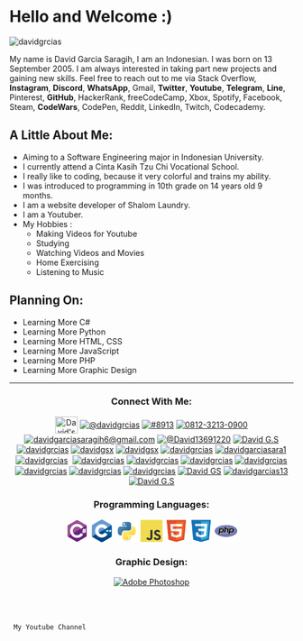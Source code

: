 <!DOCTYPE html>
<html lang = "en-US">
<head>
</head>
<body>
  <h1> Hello and Welcome :) </h1>
<img src="https://camo.githubusercontent.com/1881530bce7368a8104435bfc11ac931db0936b120b575279de9920cef0d668f/68747470733a2f2f6b6f6d617265762e636f6d2f67687076632f3f757365726e616d653d6c616e64656e7468656d69636b266c6162656c3d50726f66696c65253230766965777326636f6c6f723d306537356236267374796c653d666c6174" alt="davidgrcias" data-canonical-src="https://komarev.com/ghpvc/?username=davidgrcias&label=Profile%20views&color=0e75b6&style=flat" style="max-width:100%;">
<p>
  <div id = "hello-world">
    My name is David Garcia Saragih, I am an Indonesian. I was born on 13 September 2005. I am always interested in taking part new projects and gaining new skills. Feel free to reach out to me via
    <a href = "#planning-on" style = "text-decoration: none;">Stack Overflow</a>,
    <a href = "#planning-on" style = "text-decoration: none;"><b>Instagram</b></a>,
    <a href = "#planning-on" style = "text-decoration: none;"><b>Discord</b></a>,
    <a href = "#planning-on" style = "text-decoration: none;"><b>WhatsApp</b></a>,
    <a href = "#planning-on" style = "text-decoration: none;">Gmail</a>,
    <a href = "#planning-on" style = "text-decoration: none;"><b>Twitter</b></a>,
    <a href = "#planning-on" style = "text-decoration: none;"><b>Youtube</b></a>,
    <a href = "#planning-on" style = "text-decoration: none;"><b>Telegram</b></a>,
    <a href = "#planning-on" style = "text-decoration: none;"><b>Line</b></a>,
    <a href = "#planning-on" style = "text-decoration: none;">Pinterest</a>,
    <a href = "#planning-on" style = "text-decoration: none;"><b>GitHub</b></a>,
    <a href = "#planning-on" style = "text-decoration: none;">HackerRank</a>,
    <a href = "#planning-on" style = "text-decoration: none;">freeCodeCamp</a>,
    <a href = "#planning-on" style = "text-decoration: none;">Xbox</a>,
    <a href = "#planning-on" style = "text-decoration: none;">Spotify</a>,
    <a href = "#planning-on" style = "text-decoration: none;">Facebook</a>,
    <a href = "#planning-on" style = "text-decoration: none;">Steam</a>,
    <a href = "#planning-on" style = "text-decoration: none;"><b>CodeWars</b></a>,
    <a href = "#planning-on" style = "text-decoration: none;">CodePen</a>,
    <a href = "#planning-on" style = "text-decoration: none;">Reddit</a>,
    <a href = "#planning-on" style = "text-decoration: none;">LinkedIn</a>,
    <a href = "#planning-on" style = "text-decoration: none;">Twitch</a>,
    <a href = "#planning-on" style = "text-decoration: none;">Codecademy</a>.
  </div> <!-- hello-world -->
<p>
  <div id = "alittle-aboutme">
    <h2>
      A Little About Me:
    </h2>
  </div>
  <ul>
    <li> Aiming to a Software Engineering major in <a href = "https://www.ui.ac.id/en/" style="text-decoration: none;" target = "_blank"> Indonesian University</a>. </li>
    <li> I currently attend a <a href = "https://cintakasihtzuchi.sch.id/" style="text-decoration: none;" target = "_blank"> Cinta Kasih Tzu Chi </a> Vocational School. </li>
    <li> I really like to coding, because it very colorful and trains my ability. </li>
    <li> I was introduced to programming in 10th grade on 14 years old 9 months. </li>
    <li> I am a website developer of <a href = "https://sites.google.com/view/shalomlaundry" style="text-decoration: none;" target = "_blank"> Shalom Laundry</a>. </li>
    <li> I am a <a href = "https://www.youtube.com/channel/UCDRagVrqj_v2Wbf_UFfTluw" style="text-decoration: none;" target = "_blank">Youtuber</a>. </li>
    <li> My Hobbies :
     <ul>
        <li> Making Videos for Youtube </li>
        <li> Studying </li>
        <li> Watching Videos and Movies </li>
        <li> Home Exercising </li>
        <li> Listening to Music </li>
      </ul>
    </li>
  </ul>
  <div id = "planning-on">
    <h2>
        Planning On:
    </h2>
  </div> <!-- planning-on -->
  <ul>
    <li> Learning More C# </li>
    <li> Learning More Python </li>
    <li> Learning More HTML, CSS </li>
    <li> Learning More JavaScript </li>
    <li> Learning More PHP </li>
    <li> Learning More Graphic Design </li>
  </ul>
  <hr>
  <div id = "connect-me">
    <h3 align="center">
      Connect With Me:
    </h3>
  </div> <!-- connect-me -->
  <p align="center">
    <a href="https://stackoverflow.com/users/14847316/david-gs" target = "_blank" rel="nofollow"><img align="center" src="https://camo.githubusercontent.com/bd44ccfd9dad8d42fb19cacdac1ce3d2da666127da16876455a661988cf65f5d/68747470733a2f2f63646e2e6a7364656c6976722e6e65742f6e706d2f73696d706c652d69636f6e7340332e302e312f69636f6e732f737461636b6f766572666c6f772e737667" height="30" width="40" data-canonical-src="https://cdn.jsdelivr.net/npm/simple-icons@3.0.1/icons/stackoverflow.svg" style="max-width:100%;" title = "David's Stack Overflow Account"></a>
    <a href="https://instagram.com/davidgrcias" target = "_blank" rel="nofollow"><img align="center" src="https://camo.githubusercontent.com/aecaf87326884e8b0466bb799265a13fee7586246ebda3e066cb7fad82a1fd23/68747470733a2f2f63646e2e6a7364656c6976722e6e65742f6e706d2f73696d706c652d69636f6e7340332e302e312f69636f6e732f696e7374616772616d2e737667" alt="@davidgrcias" height="30" width="40" data-canonical-src="https://cdn.jsdelivr.net/npm/simple-icons@3.0.1/icons/instagram.svg" style="max-width:100%;" title = "David's Instagram Account"></a>
    <a href="https://discord.gg/CT9CTDqV" target = "_blank" rel="nofollow"><img align="center" src="https://camo.githubusercontent.com/d2b9054acf780db7555f11e176ae9972ab37b5592dd6de068e3f826482f1bfee/68747470733a2f2f63646e2e6a7364656c6976722e6e65742f6e706d2f73696d706c652d69636f6e7340332e302e312f69636f6e732f646973636f72642e737667" alt="#8913" height="30" width="40" data-canonical-src="https://cdn.jsdelivr.net/npm/simple-icons@3.0.1/icons/discord.svg" style="max-width:100%;" title = "David's Discord Server"></a>
    <a href="https://wa.me/+6281232130900?text=Hi%20David%20" title = "David's WhatsApp Number" target = "_blank" rel="nofollow"><img align="center" src="https://cdn.jsdelivr.net/npm/simple-icons@3.0.1/icons/whatsapp.svg" alt="0812-3213-0900" height="30" width="40" data-canonical-src="https://cdn.jsdelivr.net/npm/simple-icons@3.0.1/icons/whatsapp.svg" style="max-width:100%;"></a>
    <a href="mailto:davidgarciasaragih6@gmail.com" title = "David's Gmail Account" target = "_blank" rel="nofollow"><img align="center" src="https://cdn.jsdelivr.net/npm/simple-icons@3.0.1/icons/gmail.svg" alt="davidgarciasaragih6@gmail.com" height="30" width="40" data-canonical-src="https://cdn.jsdelivr.net/npm/simple-icons@3.0.1/icons/gmail.svg" style="max-width:100%;"></a>
    <a href="https://twitter.com/@David13691220" title = "David's Twitter Account" target = "_blank" rel="nofollow"><img align="center" src="https://cdn.jsdelivr.net/npm/simple-icons@3.0.1/icons/twitter.svg" alt="@David13691220" height="30" width="40" data-canonical-src="https://cdn.jsdelivr.net/npm/simple-icons@3.0.1/icons/twitter.svg" style="max-width:100%;"></a>
    <a href="https://www.youtube.com/channel/UCDRagVrqj_v2Wbf_UFfTluw" title = "David's Youtube Channel" target = "_blank" rel="nofollow"><img align="center" src="https://cdn.jsdelivr.net/npm/simple-icons@3.0.1/icons/youtube.svg" alt="David G.S" height="30" width="40" data-canonical-src="https://cdn.jsdelivr.net/npm/simple-icons@3.0.1/icons/youtube.svg" style="max-width:100%;"></a>
    <a href="https://t.me/davidgrcias" title = "David's Telegram Account" target = "_blank" rel="nofollow"><img align="center" src="https://cdn.jsdelivr.net/npm/simple-icons@3.0.1/icons/telegram.svg" alt="davidgrcias" height="30" width="40" data-canonical-src="https://cdn.jsdelivr.net/npm/simple-icons@3.0.1/icons/telegram.svg" style="max-width:100%;"></a>
    <a href="https://line.me/ti/p/o9DV9ZPWrg" title = "David's Line Account" target = "_blank" rel="nofollow"><img align="center" src="https://cdn.jsdelivr.net/npm/simple-icons@3.0.1/icons/line.svg" alt="davidgsx" height="30" width="40" data-canonical-src="https://cdn.jsdelivr.net/npm/simple-icons@3.0.1/icons/line.svg" style="max-width:100%;"></a>
    <a href="https://pin.it/5LnkhBq" title = "David's Pinterest Account" target = "_blank" rel="nofollow"><img align="center" src="https://cdn.jsdelivr.net/npm/simple-icons@3.0.1/icons/pinterest.svg" alt="davidgsx" height="30" width="40" data-canonical-src="https://cdn.jsdelivr.net/npm/simple-icons@3.0.1/icons/pinterest.svg" style="max-width:100%;"></a>
    <a href="https://github.com/davidgrcias" title = "David's GitHub Account" target = "_blank" rel="nofollow"><img align="center" src="https://cdn.jsdelivr.net/npm/simple-icons@3.0.1/icons/github.svg" alt="davidgrcias" height="30" width="40" data-canonical-src="https://cdn.jsdelivr.net/npm/simple-icons@3.0.1/icons/github.svg" style="max-width:100%;"></a>
    <a href="https://www.hackerrank.com/davidgarciasara1" title = "David's HackerRank Account" target = "_blank" rel="nofollow"><img align="center" src="https://cdn.jsdelivr.net/npm/simple-icons@3.0.1/icons/hackerrank.svg" alt="davidgarciasara1" height="30" width="40" data-canonical-src="https://cdn.jsdelivr.net/npm/simple-icons@3.0.1/icons/hackerrank.svg" style="max-width:100%;"></a><br>
    <a href="https://www.freecodecamp.org/davidgrcias" title = "David's freeCodeCamp Account" target = "_blank" rel="nofollow"><img align="center" src="https://cdn.jsdelivr.net/npm/simple-icons@3.0.1/icons/freecodecamp.svg" alt="davidgrcias" height="44" width="38" data-canonical-src="https://cdn.jsdelivr.net/npm/simple-icons@3.0.1/icons/freecodecamp.svg"></a>&nbsp;
    <a href="https://account.xbox.com/en-us/profile?gamertag=davidgrcias" title = "David's Xbox Account" target = "_blank" rel="nofollow"><img align="center" src="https://cdn.jsdelivr.net/npm/simple-icons@3.0.1/icons/xbox.svg" alt="davidgrcias" height="30" width="40" data-canonical-src="https://cdn.jsdelivr.net/npm/simple-icons@3.0.1/icons/xbox.svg" style="max-width:100%;"></a>
    <a href="https://open.spotify.com/user/31y745rnxsz2kampi25udlayjy2i?si=c6mp9MQDRm2RXQYVmsOS9Q" title = "David's Spotify Account" target = "_blank" rel="nofollow"><img align="center" src="https://cdn.jsdelivr.net/npm/simple-icons@3.0.1/icons/spotify.svg" alt="davidgrcias" height="30" width="40" data-canonical-src="https://cdn.jsdelivr.net/npm/simple-icons@3.0.1/icons/spotify.svg" style="max-width:100%;"></a>
    <a href="https://www.facebook.com/profile.php?id=100062944045319" title = "David's Facebook Account" target = "_blank" rel="nofollow"><img align="center" src="https://cdn.jsdelivr.net/npm/simple-icons@3.0.1/icons/facebook.svg" alt="davidgrcias" height="30" width="40" data-canonical-src="https://cdn.jsdelivr.net/npm/simple-icons@3.0.1/icons/facebook.svg" style="max-width:100%;"></a>
    <a href="https://steamcommunity.com/id/davidgrcias" title = "David's Steam Account" target = "_blank" rel="nofollow"><img align="center" src="https://cdn.jsdelivr.net/npm/simple-icons@3.0.1/icons/steam.svg" alt="davidgrcias" height="30" width="40" data-canonical-src="https://cdn.jsdelivr.net/npm/simple-icons@3.0.1/icons/steam.svg" style="max-width:100%;"></a>
    <a href="https://www.codewars.com/users/davidgrcias" title = "David's CodeWars Account" target = "_blank" rel="nofollow"><img align="center" src="https://cdn.jsdelivr.net/npm/simple-icons@3.0.1/icons/codewars.svg" alt="davidgrcias" height="30" width="40" data-canonical-src="https://cdn.jsdelivr.net/npm/simple-icons@3.0.1/icons/codewars.svg" style="max-width:100%;"></a>
    <a href="https://codepen.io/davidgrcias" title = "David's CodePen Account" target = "_blank" rel="nofollow"><img align="center" src="https://cdn.jsdelivr.net/npm/simple-icons@3.0.1/icons/codepen.svg" alt="davidgrcias" height="32" width="40" data-canonical-src="https://cdn.jsdelivr.net/npm/simple-icons@3.0.1/icons/codepen.svg" style="max-width:120%;" ></a>
    <a href="https://www.reddit.com/user/davidgrcias/" title = "David's Reddit Account" target = "_blank" rel="nofollow"><img align="center" src="https://cdn.jsdelivr.net/npm/simple-icons@3.0.1/icons/reddit.svg" alt="davidgrcias" height="30" width="40" data-canonical-src="https://cdn.jsdelivr.net/npm/simple-icons@3.0.1/icons/reddit.svg" style="max-width:100%;"></a>
    <a href="https://www.linkedin.com/in/david-g-s-085407206/" title = "David's LinkedIn Account" target = "_blank" rel="nofollow"><img align="center" src="https://cdn.jsdelivr.net/npm/simple-icons@3.0.1/icons/linkedin.svg" alt="David GS" height="30" width="40" data-canonical-src="https://cdn.jsdelivr.net/npm/simple-icons@3.0.1/icons/linkedin.svg" style="max-width:100%;"></a>
    <a href="https://www.twitch.tv/davidgarcias13" title = "David's Twitch Account" target = "_blank" rel="nofollow"><img align="center" src="https://cdn.jsdelivr.net/npm/simple-icons@3.0.1/icons/twitch.svg" alt="davidgarcias13" height="30" width="40" data-canonical-src="https://cdn.jsdelivr.net/npm/simple-icons@3.0.1/icons/twitch.svg" style="max-width:100%;"></a><br>
    <a href="https://www.codecademy.com/profiles/davidG.S7787522435" title = "David's Codecademy Account" target = "_blank" rel="nofollow"><img align="center" src="https://cdn.jsdelivr.net/npm/simple-icons@3.0.1/icons/codecademy.svg" alt="David G.S" height="36" width="40" data-canonical-src="https://cdn.jsdelivr.net/npm/simple-icons@3.0.1/icons/codecademy.svg" style="max-width:100%;"></a>
  <div id = "programming-languages">
   <h3 align="center">
     Programming Languages:
   </h3>
  </div>
   <p align = "center">
     <a href = "https://en.wikipedia.org/wiki/C_Sharp_(programming_language)" target = "_blank"><img src="https://raw.githubusercontent.com/devicons/devicon/master/icons/csharp/csharp-original.svg" alt="CSharp" width="40" height="40" style="max-width:100%;" title = "C#"></a>
     <a href = "https://en.wikipedia.org/wiki/C%2B%2B" target = "_blank"><img src="https://raw.githubusercontent.com/devicons/devicon/master/icons/cplusplus/cplusplus-original.svg" alt="CPlusPlus" width="40" height="40" style="max-width:100%;" title = "C++"></a>
     <a href = "https://en.wikipedia.org/wiki/Python_(programming_language)" target = "_blank"><img src="https://raw.githubusercontent.com/devicons/devicon/master/icons/python/python-original.svg" alt="Python" width="40" height="40" style="max-width:100%;" title = "Python"></a>
     <a href = "https://en.wikipedia.org/wiki/JavaScript" target = "_blank"><img src="https://raw.githubusercontent.com/devicons/devicon/master/icons/javascript/javascript-original.svg" alt="javascript" width="40" height="40" style="max-width:100%;" title = "JavaScript"></a>
     <a href = "https://en.wikipedia.org/wiki/HTML" target = "_blank"><img src="https://raw.githubusercontent.com/devicons/devicon/master/icons/html5/html5-original.svg" alt="HTML" width="40" height="40" style="max-width:100%;" title = "HTML"></a>
     <a href = "https://en.wikipedia.org/wiki/CSS" target = "_blank"><img src="https://raw.githubusercontent.com/devicons/devicon/master/icons/css3/css3-original.svg" alt="CSS" width="40" height="40" style="max-width:100%;"title = "CSS"></a>
     <a href = "https://en.wikipedia.org/wiki/PHP" target = "_blank"><img src="https://raw.githubusercontent.com/devicons/devicon/master/icons/php/php-original.svg" alt="PHP" width="40" height="40" style="max-width:100%;" title = "PHP"></a>
   </p>
  <div id = "graphic-design">
   <h3 align="center">
     Graphic Design:
   </h3>
  </div>
   <p align = "center">
     <a href = "https://en.wikipedia.org/wiki/Adobe_Photoshop" target = "_blank"><img src="https://upload.wikimedia.org/wikipedia/commons/b/be/Adobe_Photoshop_CS6_icon.png" alt="Adobe Photoshop" width="40" height="40" style="max-width:100%;" title = "Adobe Photoshop"></a>
   </p>
  <br>
  <br>
  <p>
    <a href = "https://www.youtube.com/channel/UCDRagVrqj_v2Wbf_UFfTluw" style = "text-decoration: none;" target = "_blank" title = "My Youtube Channel" alt = "My Youtube Channel">
      <code> My Youtube Channel </code>
    </a>
  </p>
</body>
</html>

<!--
**davidgrcias/davidgrcias** is a ✨ _special_ ✨ repository because its `README.md` (this file) appears on your GitHub profile.
